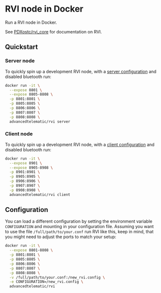 # RVI node in Docker

Run a RVI node in Docker.

See [PDXostc/rvi_core](https://github.com/PDXostc/rvi_core) for documentation on
RVI.

## Quickstart

### Server node

To quickly spin up a development RVI node, with a [server
configuration](https://github.com/advancedtelematic/dockerfiles/blob/master/rvi/rvi_server.config)
and disabled bluetooth run:

```sh
docker run -it \
  --expose 8801 \
  --expose 8805-8808 \
  -p 8801:8801 \
  -p 8805:8805 \
  -p 8806:8806 \
  -p 8807:8807 \
  -p 8808:8808 \
  advancedtelematic/rvi server
```

### Client node

To quickly spin up a development RVI node, with a [client
configuration](https://github.com/advancedtelematic/dockerfiles/blob/master/rvi/rvi_client.config)
and disabled bluetooth run:

```sh
docker run -it \
  --expose 8901 \
  --expose 8905-8908 \
  -p 8901:8901 \
  -p 8905:8905 \
  -p 8906:8906 \
  -p 8907:8907 \
  -p 8908:8908 \
  advancedtelematic/rvi client
```

## Configuration

You can load a different configuration by setting the environment variable
`CONFIGURATION` and mounting in your configuration file. Assuming you want to
use the file `/full/path/to/your.conf` run RVI like this, keep in mind, that you
might need to adjust the ports to match your setup:

```sh
docker run -it \
  --expose 8801-8808 \
  -p 8801:8801 \
  -p 8805:8805 \
  -p 8806:8806 \
  -p 8807:8807 \
  -p 8808:8808 \
  -v /full/path/to/your.conf:/new_rvi.config \
  -e CONFIGURATION=/new_rvi.config \
  advancedtelematic/rvi
```

